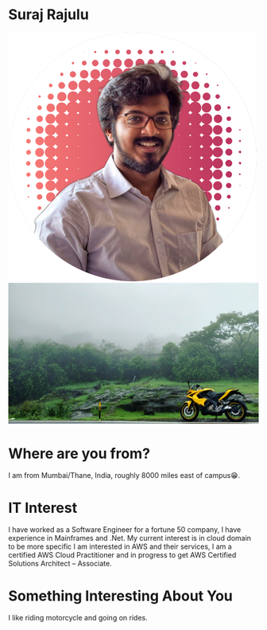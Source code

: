 # Suraj Rajulu

![Suraj Rajulu](./ITMD-521/tooling-assignments/images/profile-pic.png "That's me")
![](./ITMD-521/tooling-assignments/images/bike-pic.jpg)



# Where are you from?
I am from Mumbai/Thane, India, roughly 8000 miles east of campus😁.

# IT Interest
I have worked as a Software Engineer for a fortune 50 company, I have experience in Mainframes and .Net. My current interest is in cloud domain to be more specific I am interested in AWS and their services, I am a certified AWS Cloud Practitioner and in progress to get AWS Certified Solutions Architect – Associate.

# Something Interesting About You
I like riding motorcycle and going on rides.


